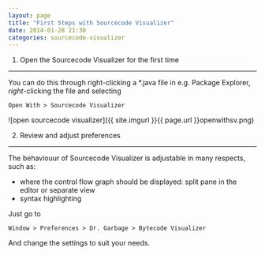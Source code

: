```yaml
---
layout: page
title: "First Steps with Sourcecode Visualizer"
date: 2014-01-28 21:30
categories: sourcecode-visualizer
---
```


1. Open the Sourcecode Visualizer for the first time
----------------------------------------------------

You can do this through right-clicking a \*.java file in e.g. Package Explorer, *right*-clicking the file and selecting

`Open With > Sourcecode Visualizer`

![open sourcecode visualizer]({{ site.imgurl }}{{ page.url }}openwithsv.png)




2. Review and adjust preferences
--------------------------------

The behaviouur of Sourcecode Visualizer is adjustable in many respects, such as:

* where the control flow graph should be displayed: split pane in the editor or separate view
* syntax highlighting

Just go to

`Window > Preferences > Dr. Garbage > Bytecode Visualizer`

And change the settings to suit your needs.

